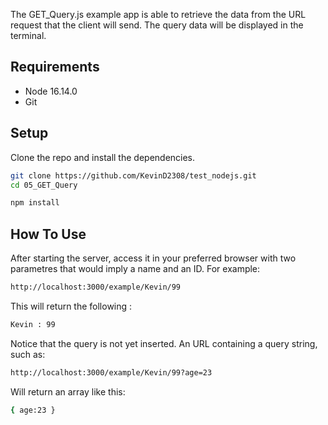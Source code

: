 The GET_Query.js example app is able to retrieve the data from the URL request that the client will send. The query data will be displayed in the terminal.

## Requirements

* Node 16.14.0
* Git

## Setup

Clone the repo and install the dependencies.

```bash
git clone https://github.com/KevinD2308/test_nodejs.git
cd 05_GET_Query
```

```bash
npm install
```

## How To Use

After starting the server, access it in your preferred browser with two parametres that would imply a name and an ID. For example:

```bash
http://localhost:3000/example/Kevin/99
```

This will return the following :

```bash
Kevin : 99
```

Notice that the query is not yet inserted. An URL containing a query string, such as: 


```bash
http://localhost:3000/example/Kevin/99?age=23
```

Will return an array like this: 

```bash
{ age:23 }
```

